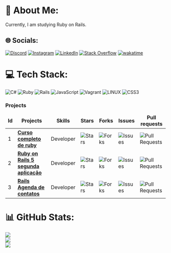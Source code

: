 # 💫 About Me:
Currently, I am studying Ruby on Rails.


## 🌐 Socials:
[![Discord](https://img.shields.io/badge/Discord-%237289DA.svg?logo=discord&logoColor=white)](https://discord.gg/Philipe#8116) [![Instagram](https://img.shields.io/badge/Instagram-%23E4405F.svg?logo=Instagram&logoColor=white)](https://instagram.com/fancyc0der) [![LinkedIn](https://img.shields.io/badge/LinkedIn-%230077B5.svg?logo=linkedin&logoColor=white)](https://linkedin.com/in/philipe-rodrigues-3b3884226) [![Stack Overflow](https://img.shields.io/badge/-Stackoverflow-FE7A16?logo=stack-overflow&logoColor=white)](https://stackoverflow.com/users/21519574) [![wakatime](https://wakatime.com/badge/user/bbd7934c-a4c4-4b31-b008-4c6c2dd2da70.svg)](https://wakatime.com/@bbd7934c-a4c4-4b31-b008-4c6c2dd2da70)

# 💻 Tech Stack:
![C#](https://img.shields.io/badge/c%23-%23239120.svg?style=flat-square&logo=c-sharp&logoColor=white) ![Ruby](https://img.shields.io/badge/ruby-%23CC342D.svg?style=flat-square&logo=ruby&logoColor=white) ![Rails](https://img.shields.io/badge/rails-%23CC0000.svg?style=flat-square&logo=ruby-on-rails&logoColor=white) ![JavaScript](https://img.shields.io/badge/javascript-%23323330.svg?style=flat-square&logo=javascript&logoColor=%23F7DF1E) ![Vagrant](https://img.shields.io/badge/vagrant-%231563FF.svg?style=flat-square&logo=vagrant&logoColor=white) ![LINUX](https://img.shields.io/badge/Linux-FCC624?style=flat-square&logo=linux&logoColor=black) ![CSS3](https://img.shields.io/badge/css3-%231572B6.svg?style=flat-square&logo=css3&logoColor=white)
<h3>Projects</h3>
<table>
    <thead align="center">
        <tr border: none;>
            <td><b>Id</b></td>
	    <td><b>Projects</b></td>
	    <td><b>Skills</b></td>
            <td><b>Stars</b></td>
            <td><b>Forks</b></td>
            <td><b>Issues</b></td>
            <td><b>Pull requests</b></td>
        </tr>
    </thead>
    <tbody>
	<tr>
		<td>1</td>
            	<td><a href="https://github.com/PhilipeeX/Curso-completo-de-Ruby"><b>Curso completo de ruby</b></a></td>
		<td>Developer</td>
            	<td><img alt="Stars" src="https://img.shields.io/github/stars/Philipeex/Curso-completo-de-Ruby" /></td>
            	<td><img alt="Forks" src="https://img.shields.io/github/forks/PhilipeeX/Curso-completo-de-Ruby" /></td>
            	<td><img alt="Issues" src="https://img.shields.io/github/issues/PhilipeeX/Curso-completo-de-Ruby" /></td>
            	<td><img alt="Pull Requests" src="https://img.shields.io/github/issues-pr/PhilipeeX/Curso-completo-de-Ruby" /></td>
        </tr>
	 <tr>
		<td>2</td>
            	<td><a href="https://github.com/PhilipeeX/Ruby_on_rails_5x_segunda_aplicacao"><b>Ruby on Rails 5 segunda aplicação</b></a></td>
		<td>Developer</td>
            	<td><img alt="Stars" src="https://img.shields.io/github/stars/Philipeex/Ruby_on_rails_5x_segunda_aplicacao" /></td>
            	<td><img alt="Forks" src="https://img.shields.io/github/forks/Philipeex/Ruby_on_rails_5x_segunda_aplicacao" /></td>
            	<td><img alt="Issues" src="https://img.shields.io/github/issues/Philipeex/Ruby_on_rails_5x_segunda_aplicacao" /></td>
            	<td><img alt="Pull Requests" src="https://img.shields.io/github/issues-pr/PhilipeeX/Ruby_on_rails_5x_segunda_aplicacao" /></td>
        </tr>
	<tr>
		<td>3</td>
            	<td><a href="https://github.com/PhilipeeX/Contact_list"><b>Rails Agenda de contatos</b></a></td>
		<td>Developer</td>
            	<td><img alt="Stars" src="https://img.shields.io/github/stars/Philipeex/Contact_list" /></td>
            	<td><img alt="Forks" src="https://img.shields.io/github/forks/Philipeex/Contact_list" /></td>
            	<td><img alt="Issues" src="https://img.shields.io/github/issues/Philipeex/Contact_list" /></td>
            	<td><img alt="Pull Requests" src="https://img.shields.io/github/issues-pr/PhilipeeX/Contact_list" /></td>
        </tr>
    </tbody>
</table>

# 📊 GitHub Stats:
![](https://github-readme-stats.vercel.app/api?username=PhilipeeX&theme=blue-green&hide_border=true&include_all_commits=true&count_private=true)<br/>
![](https://github-readme-streak-stats.herokuapp.com/?user=PhilipeeX&theme=blue-green&hide_border=true)<br/>
![](https://github-readme-stats.vercel.app/api/top-langs/?username=PhilipeeX&theme=blue-green&hide_border=true&include_all_commits=true&count_private=true&layout=compact)

<!-- Proudly created with GPRM ( https://gprm.itsvg.in ) -->
